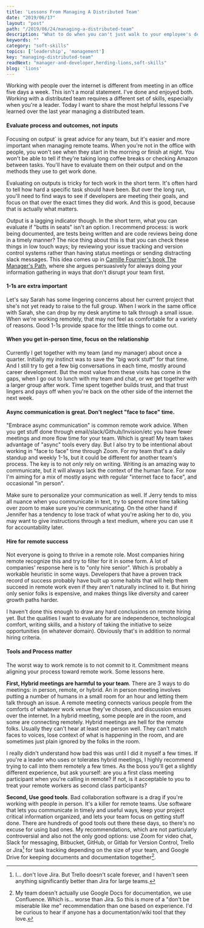 ```yaml
---
title: 'Lessons From Managing A Distributed Team'
date: "2019/06/17"
layout: "post"
path: "/2019/06/24/managing-a-distributed-team"
description: "What to do when you can't just walk to your employee's desk."
keywords: ""
category: "soft-skills"
topics: ['leadership', 'management']
key: "managing-distributed-team"
readNext: "manager-and-developer,herding-lions,soft-skills"
blog: 'lions'
---
```


Working with people over the internet is different from meeting in an office five days a week.  This isn't a moral statement.  I've done and enjoyed both.  Working with a distributed team requires a different set of skills, especially when you're a leader.  Today I want to share the most helpful lessons I've learned over the last year managing a distributed team.

#### Evaluate process and outcomes, not inputs

Focusing on output` is great advice for any team, but it's easier and more important when managing remote teams.  When you're not in the office with people, you won't see when they start in the morning or finish at night.  You won't be able to tell if they're taking long coffee breaks or checking Amazon between tasks.  You'll have to evaluate them on their output and on the methods they use to get work done.

Evaluating on outputs is tricky for tech work in the short term.  It's often hard to tell how hard a specific task should have been.  But over the long run, you'll need to find ways to see if developers are meeting their goals, and focus on that over the exact times they did work.  And this is good, because that is actually what matters.

Output is a lagging indicator though.  In the short term, what you can evaluate if "butts in seats" isn't an option.  I recommend process: is work being documented, are tests being written and are code reviews being done in a timely manner?  The nice thing about this is that you can check these things in low touch ways; by reviewing your issue tracking and version control systems rather than having status meetings or sending distracting slack messages.  This idea comes up in [Camille Fournier's book The Manager's Path](https://amzn.to/2XBg1iv), where she argues persuasively for always doing your information gathering in ways that don't disrupt your team first.

#### 1-1s are extra important

Let's say Sarah has some lingering concerns about her current project that she's not yet ready to raise to the full group.  When I work in the same office with Sarah, she can drop by my desk anytime to talk through a small issue.  When we're working remotely, that may not feel as comfortable for a variety of reasons.  Good 1-1s provide space for the little things to come out.

#### When you get in-person time, focus on the relationship

Currently I get together with my team (and my manager) about once a quarter.  Initially my instinct was to save the "big work stuff" for that time.  And I still try to get a few big conversations in each time, mostly around career development.  But the most value from these visits has come in the gaps, when I go out to lunch with my team and chat, or we get together with a larger group after work.  Time spent together builds trust, and that trust lingers and pays off when you're back on the other side of the internet the next week.

#### Async communication is great.  Don't neglect "face to face" time.

"Embrace async communication" is common remote work advice.  When you get stuff done through email/slack/Github/Invision/etc you have fewer meetings and more flow time for your team.  Which is great!  My team takes advantage of "async" tools every day.  But I also try to be intentional about working in "face to face" time through Zoom.  For my team that's a daily standup and weekly 1-1s, but it could be different for another team's process.  The key is to not *only* rely on writing.  Writing is an amazing way to communicate, but it will always lack the context of the human face.  For now I'm aiming for a mix of mostly async with regular "internet face to face", and occasional "in person".

Make sure to personalize your communication as well.  If Jerry tends to miss all nuance when you communicate in text, try to spend more time talking over zoom to make sure you're communicating.  On the other hand if Jennifer has a tendency to lose track of what you're asking her to do, you may want to give instructions through a text medium, where you can use it for accountability later.

#### Hire for remote success

Not everyone is going to thrive in a remote role.  Most companies hiring remote recognize this and try to filter for it in some form. A lot of companies' response here is to "only hire senior".  Which is probably a workable heuristic in some ways.  Developers that have a proven track record of success probably have built up some habits that will help them succeed in remote work even if they aren't naturally inclined to it.  But hiring only senior folks is expensive, and makes things like diversity and career growth paths harder.

I haven't done this enough to draw any hard conclusions on remote hiring yet.  But the qualities I want to evaluate for are independence, technological comfort, writing skills, and a history of taking the initiative to seize opportunities (in whatever domain).  Obviously that's in addition to normal hiring criteria.

#### Tools and Process matter

The worst way to work remote is to not commit to it.  Commitment means aligning your process toward remote work.  Some lessons here.

**First, Hybrid meetings are harmful to your team**.  There are 3 ways to do meetings: in person, remote, or hybrid.  An in person meeting involves putting a number of humans in a small room for an hour and letting them talk through an issue.  A remote meeting connects various people from the comforts of whatever work venue they've chosen, and discussion ensues over the internet.  In a hybrid meeting, some people are in the room, and some are connecting remotely.  Hybrid meetings are hell for the remote folks.  Usually they can't hear at least one person well.  They can't match faces to voices, lose context of what is happening in the room, and are sometimes just plain ignored by the folks in the room.

I really didn't understand how bad this was until I did it myself a few times.  If you're a leader who uses or tolerates hybrid meetings, I highly recommend trying to call into them remotely a few times.  As the boss you'll get a slightly different experience, but ask yourself: are you a first class meeting participant when you're calling in remote?  If not, is it acceptable to you to treat your remote workers as second class participants?

**Second, Use good tools**.  Bad collaboration software is a drag if you're working with people in person.  It's a killer for remote teams.  Use software that lets you communicate in timely and useful ways, keep your project critical information organized, and lets your team focus on getting stuff done.  There are hundreds of good tools out there these days, so there's no excuse for using bad ones.  My recommendations, which are not particularly controversial and also not the only good options: use Zoom for video chat, Slack for messaging, Bitbucket, GitHub, or Gitlab for Version Control, Trello or Jira[^2] for task tracking depending on the size of your team, and Google Drive for keeping documents and documentation together[^3].


[^2]: I... don't love Jira.  But Trello doesn't scale forever, and I haven't seen anything significantly better than Jira for large teams.
[^3]: My team doesn't actually use Google Docs for documentation, we use Confluence.  Which is... worse than Jira.  So this is more of a "don't be miserable like me" recommendation than one based on experience.  I'd be curious to hear if anyone has a documentation/wiki tool that they love.
